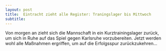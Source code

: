 ```yaml
---
layout: post
title:  Eintracht zieht alle Register: Traningslager bis Mittwoch
subtitle:  
---
```


Von morgen an zieht sich die Mannschaft in ein Kurztrainingslager zurück, um sich in Ruhe auf das Spiel gegen Karlsruhe vorzubereiten. Jetzt werden wohl alle Maßnahmen ergriffen, um auf die Erfolgsspur zurückzukehren...


